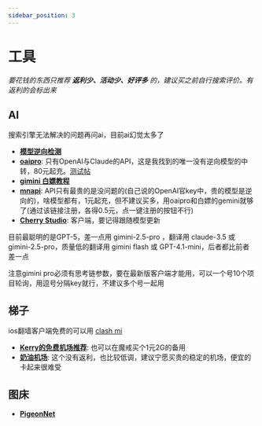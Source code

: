```yaml
---
sidebar_position: 3
---
```

# 工具

*要花钱的东西只推荐 **返利少、活动少、好评多** 的，建议买之前自行搜索评价。有返利的会标出来*

## AI

搜索引擎无法解决的问题再问ai，目前ai幻觉太多了

- **[模型逆向检测](https://reverse-check.no-reverse-api.com/)**
- **[oaipro](https://api.oaipro.com/)**: 只有OpenAI与Claude的API，这是我找到的唯一没有逆向模型的中转，80元起充。[测试帖](https://www.ai2.moe/topic/32086-%E5%88%86%E4%BA%AB%E4%B8%80%E4%B8%AA%E6%A3%80%E6%B5%8Bai%E4%BB%A3%E7%90%86%E6%98%AF%E5%90%A6%E4%B8%BA%E9%80%86%E5%90%91%E7%9A%84%E5%B7%A5%E5%85%B7)
- **[gimini 白嫖教程](https://www.kungal.com/topic/2501)**
- **[mnapi](https://www.mnapi.com/register?aff=0MGr)**: API只有最贵的是没问题的(自己说的OpenAI官key中，贵的模型是逆向的)，啥模型都有，1元起充，但不建议买多，用oaipro和白嫖的gemini就够了(通过该链接注册，各得0.5元，点一键注册的按钮不行)
- **[Cherry Studio](https://www.cherry-ai.com/)**: 客户端，要记得跟随模型更新

目前最聪明的是GPT-5，差一点用 gimini-2.5-pro ，翻译用 claude-3.5 或 gimini-2.5-pro，质量低的翻译用 gimini flash 或 GPT-4.1-mini，后者都比前者差一点

注意gimini pro必须有思考链参数，要在最新版客户端才能用，可以一个号10个项目轮询，用逗号分隔key就行，不建议多个号一起用

## 梯子

ios翻墙客户端免费的可以用 [clash mi](https://clashmi.app/)

- **[Kerry的免费机场推荐](https://kerrynotes.com/free-proxy-vpn/#toc10)**: 也可以在魔戒买个1元2G的备用
- **[奶油机场](https://creamdata.net/#pricing)**: 这个没有返利，也比较低调，建议宁愿买贵的稳定的机场，便宜的卡起来很难受

## 图床

- **[PigeonNet](https://up.inari.site/)**
